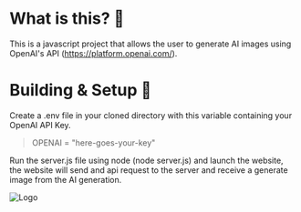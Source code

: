 # What is this? 🤔
This is a javascript project that allows the user to generate AI images using OpenAI's API (https://platform.openai.com/).

# Building & Setup 🔨
Create a .env file in your cloned directory with this variable containing your OpenAI API Key.
> OPENAI = "here-goes-your-key"

Run the server.js file using node (node server.js) and launch the website, the website will send and api request to the server and receive a generate image from
the AI generation.

![Logo](https://i.imgur.com/ud93Me2.png)
